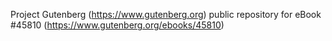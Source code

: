 Project Gutenberg (https://www.gutenberg.org) public repository for eBook #45810 (https://www.gutenberg.org/ebooks/45810)
